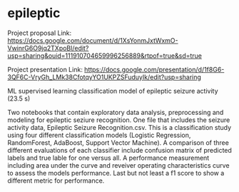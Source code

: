 # epileptic

Project proposal Link: https://docs.google.com/document/d/1XsYonmJxtWxmO-VwinrG6O9jq2TXpoBl/edit?usp=sharing&ouid=111910704659996256889&rtpof=true&sd=true

Project presentation Link: https://docs.google.com/presentation/d/1f8G6-3QF6C-VryGh_LMk38CfotqyYO1UKPZSFuduyIk/edit?usp=sharing

ML supervised learning classification model of epileptic seizure activity (23.5 s)

Two notebooks that contain exploratory data analysis, preprocessing and modeling 
for epileptic seziure recognition. One file that includes the seizure activity data,
Epileptic Seizure Recognition.csv. This is a classification study using four 
different classification models (Logistic Regression, RandomForest, 
AdaBoost, Support Vector Machine). A comparison of three different evaluations of 
each classifier include confusion matrix of predicted labels and true lable for one
versus all. A performance measurement including area under the curve and reveiver 
operating characteristics curve to assess the models performance. Last but not least 
a f1 score to show a different metric for performance. 
